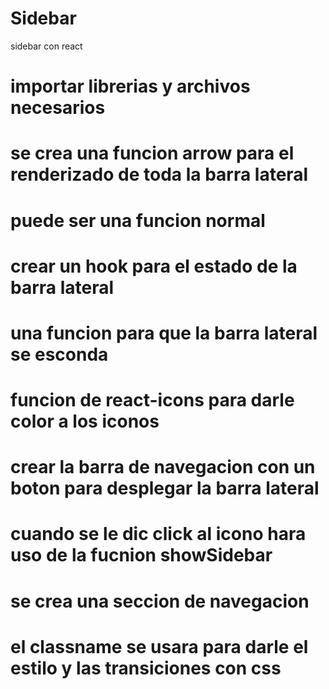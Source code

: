 # Sidebar
sidebar con react

# importar librerias y archivos necesarios 
# se crea una funcion arrow para el renderizado de toda la barra lateral
# puede ser una funcion normal
# crear un hook para el estado de la barra lateral
# una funcion para que la barra lateral se esconda
# funcion de react-icons para darle color a los iconos
# crear la barra de navegacion con un boton para desplegar la barra lateral
# cuando se le dic click al icono hara uso de la fucnion showSidebar
# se crea una seccion de navegacion
# el classname se usara para darle el estilo y las transiciones con css
